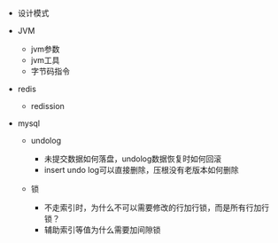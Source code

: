 + 设计模式
+ JVM
  + jvm参数
  + jvm工具
  + 字节码指令
+ redis
  + redission

+ mysql
  + undolog
    + 未提交数据如何落盘，undolog数据恢复时如何回滚
    + insert undo log可以直接删除，压根没有老版本如何删除
  + 锁

    + 不走索引时，为什么不可以需要修改的行加行锁，而是所有行加行锁？
    + 辅助索引等值为什么需要加间隙锁